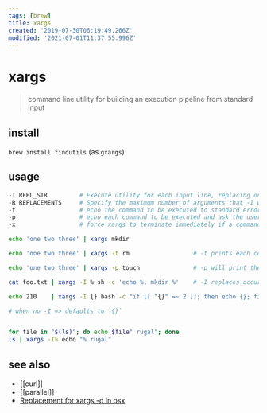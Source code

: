 ```yaml
---
tags: [brew]
title: xargs
created: '2019-07-30T06:19:49.266Z'
modified: '2021-07-01T11:37:55.996Z'
---
```


# xargs
> command line utility for building an execution pipeline from standard input

## install
`brew install findutils` (as `gxargs`)

## usage

```sh
-I REPL_STR         # Execute utility for each input line, replacing one or more occurrences of replstr in up to replacements (or 5 if no -R flag is specified) arguments to utility with the entire line of input
-R REPLACEMENTS     # Specify the maximum number of arguments that -I will do replacement in.  If replacements is negative, the number of arguments in which to replace is unbounded
-t                  # echo the command to be executed to standard error immediately before it is executed
-p                  # echo each command to be executed and ask the user whether it should be executed
-x                  # force xargs to terminate immediately if a command line containing number arguments will not fit in the specified cli  length
```

```sh
echo 'one two three' | xargs mkdir

echo 'one two three' | xargs -t rm                  # -t prints each command that will be executed

echo 'one two three' | xargs -p touch               # -p will print the command to be executed and prompt the user to run it

cat foo.txt | xargs -I % sh -c 'echo %; mkdir %'    # -I replaces occurrences of the argument with the argument passed to xargs

echo 210    | xargs -I {} bash -c "if [[ "{}" =~ 2 ]]; then echo {}; fi"   # replace string

# when no -I => defaults to `{}`


for file in "$(ls)"; do echo $file" rugal"; done
ls | xargs -I% echo "% rugal"
```

## see also
- [[curl]]
- [[parallel]]
- [Replacement for xargs -d in osx](https://superuser.com/questions/467176/replacement-for-xargs-d-in-osx)

